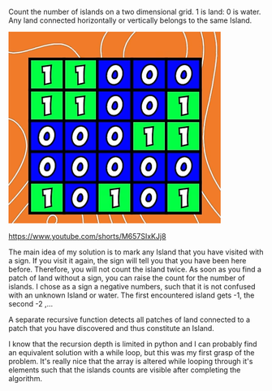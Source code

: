 Count the number of islands on a two dimensional grid. 1 is land: 0 is water.
Any land connected horizontally or vertically belongs to the same Island.

![alt text](image.png)

https://www.youtube.com/shorts/M657SIxKJj8

The main idea of my solution is to mark any Island that you have visited with a sign. If you visit it again, the sign will tell you that you have been here before. Therefore, you will not count the island twice. As soon as you find a patch of land without a sign, you can raise the count for the number of islands. I chose as a sign a negative numbers, such that it is not confused with an unknown Island or water. The first encountered island gets -1, the second -2 ,...

A separate recursive function detects all patches of land connected to a patch that you have discovered and thus constitute an Island. 

I know that the recursion depth is limited in python and I can probably find an equivalent solution with a while loop, but this was my first grasp of the problem. It's really nice that the array is altered while looping through it's elements such that the islands counts are visible after completing the algorithm.